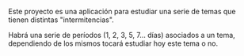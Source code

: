 Este proyecto es una aplicación para estudiar una serie de temas que tienen distintas "intermitencias".

Habrá una serie de períodos (1, 2, 3, 5, 7... días) asociados a un tema, dependiendo de los mismos tocará estudiar hoy este tema o no.

